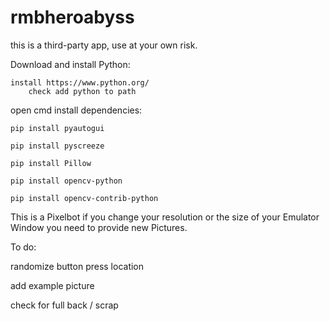 # rmbheroabyss

this is a third-party app, use at your own risk.

Download and install Python:

	install https://www.python.org/
        check add python to path 
 
open cmd install dependencies:

	pip install pyautogui 
 
	pip install pyscreeze
 
	pip install Pillow
 
	pip install opencv-python
 
	pip install opencv-contrib-python
 

This is a Pixelbot if you change your resolution or the size of your Emulator Window you need to provide new Pictures. 


To do:

 randomize button press location 

 add example picture

 check for full back / scrap 
